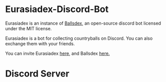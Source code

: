 # Eurasiadex-Discord-Bot
Eurasiadex is an instance of [Ballsdex](https://github.com/Ballsdex-Team/BallsDex-DiscordBot), an open-source discord bot licensed under the MIT license.

Eurasiadex is a bot for collecting countryballs on Discord. You can also exchange them with your friends.


You can invite Eurasiadex [here](https://discord.com/api/oauth2/authorize?client_id=1162616114262581289&permissions=414464728129&scope=bot), and Ballsdex [here.](https://discord.com/api/oauth2/authorize?client_id=999736048596816014&permissions=537193536&scope=bot%20applications.commands)
# Discord Server
